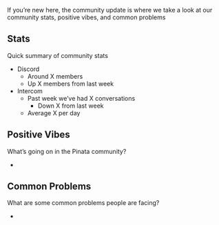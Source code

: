 If you’re new here, the community update is where we take a look at our community stats, positive vibes, and common problems 

## Stats
Quick summary of community stats
 
* Discord 
	* Around X members 
	* Up X members from last week
* Intercom
	* Past week we’ve had X conversations
		* Down X from last week
	* Average X per day

## Positive Vibes
What’s going on in the Pinata community?

* 

## Common Problems
What are some common problems people are facing?

* 
